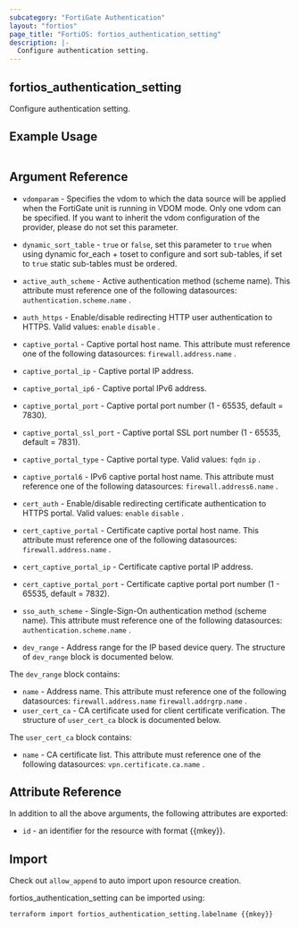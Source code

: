 ```yaml
---
subcategory: "FortiGate Authentication"
layout: "fortios"
page_title: "FortiOS: fortios_authentication_setting"
description: |-
  Configure authentication setting.
---
```


## fortios_authentication_setting
Configure authentication setting.

## Example Usage

```hcl

```

## Argument Reference
* `vdomparam` - Specifies the vdom to which the data source will be applied when the FortiGate unit is running in VDOM mode. Only one vdom can be specified. If you want to inherit the vdom configuration of the provider, please do not set this parameter.
* `dynamic_sort_table` - `true` or `false`, set this parameter to `true` when using dynamic for_each + toset to configure and sort sub-tables, if set to `true` static sub-tables must be ordered.

* `active_auth_scheme` - Active authentication method (scheme name). This attribute must reference one of the following datasources: `authentication.scheme.name` .
* `auth_https` - Enable/disable redirecting HTTP user authentication to HTTPS. Valid values: `enable` `disable` .
* `captive_portal` - Captive portal host name. This attribute must reference one of the following datasources: `firewall.address.name` .
* `captive_portal_ip` - Captive portal IP address.
* `captive_portal_ip6` - Captive portal IPv6 address.
* `captive_portal_port` - Captive portal port number (1 - 65535, default = 7830).
* `captive_portal_ssl_port` - Captive portal SSL port number (1 - 65535, default = 7831).
* `captive_portal_type` - Captive portal type. Valid values: `fqdn` `ip` .
* `captive_portal6` - IPv6 captive portal host name. This attribute must reference one of the following datasources: `firewall.address6.name` .
* `cert_auth` - Enable/disable redirecting certificate authentication to HTTPS portal. Valid values: `enable` `disable` .
* `cert_captive_portal` - Certificate captive portal host name. This attribute must reference one of the following datasources: `firewall.address.name` .
* `cert_captive_portal_ip` - Certificate captive portal IP address.
* `cert_captive_portal_port` - Certificate captive portal port number (1 - 65535, default = 7832).
* `sso_auth_scheme` - Single-Sign-On authentication method (scheme name). This attribute must reference one of the following datasources: `authentication.scheme.name` .
* `dev_range` - Address range for the IP based device query. The structure of `dev_range` block is documented below.

The `dev_range` block contains:

* `name` - Address name. This attribute must reference one of the following datasources: `firewall.address.name` `firewall.addrgrp.name` .
* `user_cert_ca` - CA certificate used for client certificate verification. The structure of `user_cert_ca` block is documented below.

The `user_cert_ca` block contains:

* `name` - CA certificate list. This attribute must reference one of the following datasources: `vpn.certificate.ca.name` .

## Attribute Reference

In addition to all the above arguments, the following attributes are exported:
* `id` - an identifier for the resource with format {{mkey}}.

## Import

Check out `allow_append` to auto import upon resource creation.

fortios_authentication_setting can be imported using:
```sh
terraform import fortios_authentication_setting.labelname {{mkey}}
```
